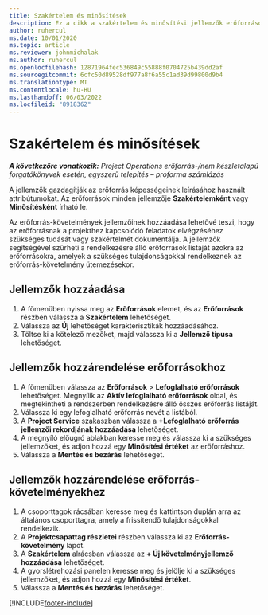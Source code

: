```yaml
---
title: Szakértelem és minősítések
description: Ez a cikk a szakértelem és minősítési jellemzők erőforrásokhoz való hozzáadásával kapcsolatban nyújt tájékoztatást.
author: ruhercul
ms.date: 10/01/2020
ms.topic: article
ms.reviewer: johnmichalak
ms.author: ruhercul
ms.openlocfilehash: 12871964fec536849c55888f0704725b439dd2af
ms.sourcegitcommit: 6cfc50d89528df977a8f6a55c1ad39d99800d9b4
ms.translationtype: MT
ms.contentlocale: hu-HU
ms.lasthandoff: 06/03/2022
ms.locfileid: "8918362"
---
```

# <a name="skills-and-certifications"></a>Szakértelem és minősítések
_**A következőre vonatkozik:** Project Operations erőforrás-/nem készletalapú forgatókönyvek esetén, egyszerű telepítés – proforma számlázás_

A jellemzők gazdagítják az erőforrás képességeinek leírásához használt attribútumokat. Az erőforrások minden jellemzője **Szakértelemként** vagy **Minősítésként** írható le.

Az erőforrás-követelmények jellemzőinek hozzáadása lehetővé teszi, hogy az erőforrásnak a projekthez kapcsolódó feladatok elvégzéséhez szükséges tudását vagy szakértelmét dokumentálja. A jellemzők segítségével szűrheti a rendelkezésre álló erőforrások listáját azokra az erőforrásokra, amelyek a szükséges tulajdonságokkal rendelkeznek az erőforrás-követelmény ütemezésekor.

## <a name="add-characteristics"></a>Jellemzők hozzáadása

1. A főmenüben nyissa meg az **Erőforrások** elemet, és az **Erőforrások** részben válassza a **Szakértelem** lehetőséget.
2. Válassza az **Új** lehetőséget karakterisztikák hozzáadásához.
3. Töltse ki a kötelező mezőket, majd válassza ki a **Jellemző típusa** lehetőséget.

## <a name="assign-characteristics-to-resources"></a>Jellemzők hozzárendelése erőforrásokhoz

1. A főmenüben válassza az **Erőforrások** > **Lefoglalható erőforrások** lehetőséget. Megnyílik az **Aktív lefoglalható erőforrások** oldal, és megtekintheti a rendszerben rendelkezésre álló összes erőforrás listáját.
2. Válassza ki egy lefoglalható erőforrás nevét a listából.
3. A **Project Service** szakaszban válassza a **+Lefoglalható erőforrás jellemzői rekordjának hozzáadása** lehetőséget.
4. A megnyíló előugró ablakban keresse meg és válassza ki a szükséges jellemzőket, és adjon hozzá egy **Minősítési értéket** az erőforráshoz.
5. Válassza a **Mentés és bezárás** lehetőséget.

## <a name="assign-characteristics-to-resource-requirements"></a>Jellemzők hozzárendelése erőforrás-követelményekhez

1. A csoporttagok rácsában keresse meg és kattintson duplán arra az általános csoporttagra, amely a frissítendő tulajdonságokkal rendelkezik.
2. A **Projektcsapattag részletei** részben válassza ki az **Erőforrás-követelmény** lapot.
3. A **Szakértelem** alrácsban válassza az **+ Új követelményjellemző hozzáadása** lehetőséget.
4. A gyorslétrehozási panelen keresse meg és jelölje ki a szükséges jellemzőket, és adjon hozzá egy **Minősítési értéket**.
5. Válassza a **Mentés és bezárás** lehetőséget.

[!INCLUDE[footer-include](../includes/footer-banner.md)]